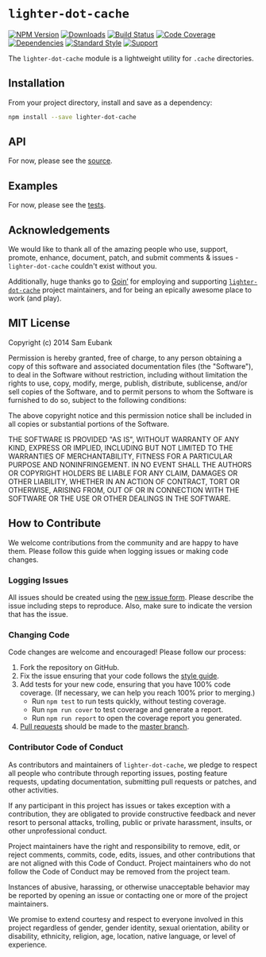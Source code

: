 # `lighter-dot-cache`
[![NPM Version](https://img.shields.io/npm/v/lighter-dot-cache.svg)](https://npmjs.org/package/lighter-dot-cache)
[![Downloads](https://img.shields.io/npm/dm/lighter-dot-cache.svg)](https://npmjs.org/package/lighter-dot-cache)
[![Build Status](https://img.shields.io/travis/lighterio/lighter-dot-cache.svg)](https://travis-ci.org/lighterio/lighter-dot-cache)
[![Code Coverage](https://img.shields.io/coveralls/lighterio/lighter-dot-cache/master.svg)](https://coveralls.io/r/lighterio/lighter-dot-cache)
[![Dependencies](https://img.shields.io/david/lighterio/lighter-dot-cache.svg)](https://david-dm.org/lighterio/lighter-dot-cache)
[![Standard Style](https://img.shields.io/badge/code%20style-standard-brightgreen.svg)](https://github.com/feross/standard)
[![Support](https://img.shields.io/gratipay/Lighter.io.svg)](https://gratipay.com/Lighter.io/)

The `lighter-dot-cache` module is a lightweight utility for `.cache` directories.


## Installation

From your project directory, install and save as a dependency:
```bash
npm install --save lighter-dot-cache
```


## API

For now, please see the [source](https://github.com/lighterio/lighter-dot-cache/blob/master/lighter-dot-cache.js).


## Examples

For now, please see the [tests](https://github.com/lighterio/lighter-dot-cache/blob/master/test/type.js).


## Acknowledgements

We would like to thank all of the amazing people who use, support,
promote, enhance, document, patch, and submit comments & issues -
`lighter-dot-cache` couldn't exist without you.

Additionally, huge thanks go to [Goin’](https://goin.io) for employing
and supporting [`lighter-dot-cache`](http://lighter.io/lighter-dot-cache) project
maintainers, and for being an epically awesome place to work (and play).


## MIT License

Copyright (c) 2014 Sam Eubank

Permission is hereby granted, free of charge, to any person obtaining a copy
of this software and associated documentation files (the "Software"), to deal
in the Software without restriction, including without limitation the rights
to use, copy, modify, merge, publish, distribute, sublicense, and/or sell
copies of the Software, and to permit persons to whom the Software is
furnished to do so, subject to the following conditions:

The above copyright notice and this permission notice shall be included in all
copies or substantial portions of the Software.

THE SOFTWARE IS PROVIDED "AS IS", WITHOUT WARRANTY OF ANY KIND, EXPRESS OR
IMPLIED, INCLUDING BUT NOT LIMITED TO THE WARRANTIES OF MERCHANTABILITY,
FITNESS FOR A PARTICULAR PURPOSE AND NONINFRINGEMENT. IN NO EVENT SHALL THE
AUTHORS OR COPYRIGHT HOLDERS BE LIABLE FOR ANY CLAIM, DAMAGES OR OTHER
LIABILITY, WHETHER IN AN ACTION OF CONTRACT, TORT OR OTHERWISE, ARISING FROM,
OUT OF OR IN CONNECTION WITH THE SOFTWARE OR THE USE OR OTHER DEALINGS IN THE
SOFTWARE.


## How to Contribute

We welcome contributions from the community and are happy to have them.
Please follow this guide when logging issues or making code changes.

### Logging Issues

All issues should be created using the
[new issue form](https://github.com/lighterio/lighter-dot-cache/issues/new).
Please describe the issue including steps to reproduce. Also, make sure
to indicate the version that has the issue.

### Changing Code

Code changes are welcome and encouraged! Please follow our process:

1. Fork the repository on GitHub.
2. Fix the issue ensuring that your code follows the
   [style guide](http://lighter.io/style-guide).
3. Add tests for your new code, ensuring that you have 100% code coverage.
   (If necessary, we can help you reach 100% prior to merging.)
   * Run `npm test` to run tests quickly, without testing coverage.
   * Run `npm run cover` to test coverage and generate a report.
   * Run `npm run report` to open the coverage report you generated.
4. [Pull requests](http://help.github.com/send-pull-requests/) should be made
   to the [master branch](https://github.com/lighterio/lighter-dot-cache/tree/master).

### Contributor Code of Conduct

As contributors and maintainers of `lighter-dot-cache`, we pledge to respect all
people who contribute through reporting issues, posting feature requests,
updating documentation, submitting pull requests or patches, and other
activities.

If any participant in this project has issues or takes exception with a
contribution, they are obligated to provide constructive feedback and never
resort to personal attacks, trolling, public or private harassment, insults, or
other unprofessional conduct.

Project maintainers have the right and responsibility to remove, edit, or
reject comments, commits, code, edits, issues, and other contributions
that are not aligned with this Code of Conduct. Project maintainers who do
not follow the Code of Conduct may be removed from the project team.

Instances of abusive, harassing, or otherwise unacceptable behavior may be
reported by opening an issue or contacting one or more of the project
maintainers.

We promise to extend courtesy and respect to everyone involved in this project
regardless of gender, gender identity, sexual orientation, ability or
disability, ethnicity, religion, age, location, native language, or level of
experience.
